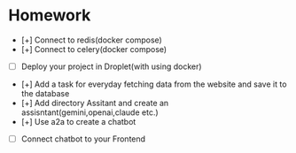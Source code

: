 # Homework

- [+] Connect to redis(docker compose)
- [+] Connect to celery(docker compose)
- [ ] Deploy your project in Droplet(with using docker)
- [+] Add a task for everyday fetching data from the website and save it to the database
- [+] Add directory Assitant and create an assisntant(gemini,openai,claude etc.)
- [+] Use a2a to create a chatbot
- [ ] Connect chatbot to your Frontend
